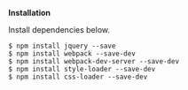 **Installation**

Install dependencies below.
 
```
$ npm install jquery --save
$ npm install webpack --save-dev
$ npm install webpack-dev-server --save-dev
$ npm install style-loader --save-dev
$ npm install css-loader --save-dev
```

